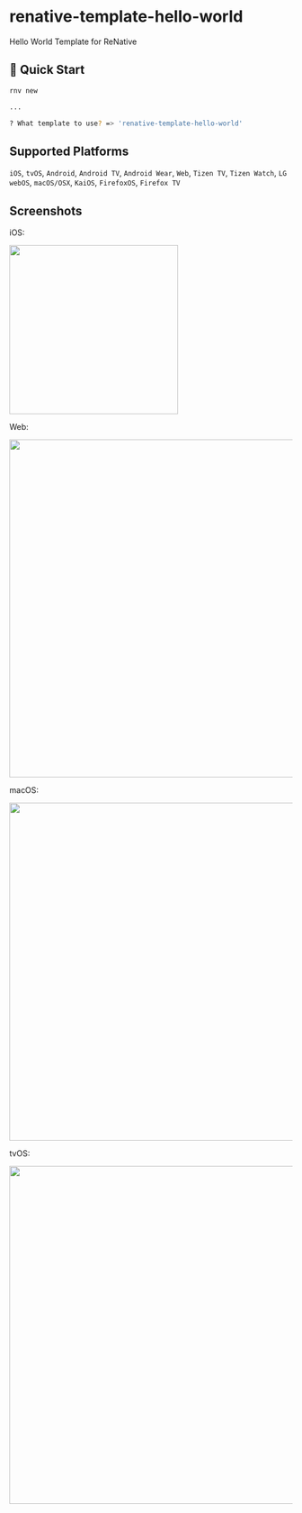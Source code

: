 # renative-template-hello-world

Hello World Template for ReNative

## 🚀 Quick Start

```bash
rnv new

...

? What template to use? => 'renative-template-hello-world'

```

## Supported Platforms

`iOS`, `tvOS`, `Android`, `Android TV`, `Android Wear`, `Web`, `Tizen TV`, `Tizen Watch`, `LG webOS`, `macOS/OSX`, `KaiOS`, `FirefoxOS`, `Firefox TV`

## Screenshots

iOS:

<img src="https://github.com/pavjacko/renative/blob/feat/decouple-cli/packages/renative-template-hello-world/docs/ios.png?raw=true" width="300px" />

Web:

<img src="https://github.com/pavjacko/renative/blob/feat/decouple-cli/packages/renative-template-hello-world/docs/web.png?raw=true" width="600px" />

macOS:

<img src="https://github.com/pavjacko/renative/blob/feat/decouple-cli/packages/renative-template-hello-world/docs/macos.png?raw=true" width="600px" />

tvOS:

<img src="https://github.com/pavjacko/renative/blob/feat/decouple-cli/packages/renative-template-hello-world/docs/tvos.png?raw=true" width="600px" />
